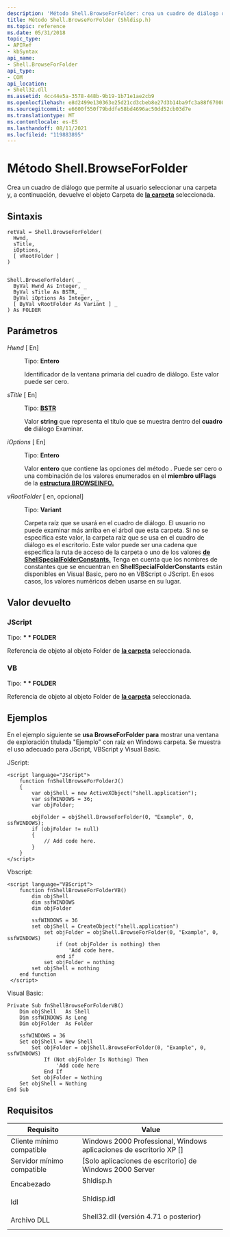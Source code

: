 ```yaml
---
description: 'Método Shell.BrowseForFolder: crea un cuadro de diálogo que permite al usuario seleccionar una carpeta y, a continuación, devuelve el objeto Folder de la carpeta seleccionada.'
title: Método Shell.BrowseForFolder (Shldisp.h)
ms.topic: reference
ms.date: 05/31/2018
topic_type:
- APIRef
- kbSyntax
api_name:
- Shell.BrowseForFolder
api_type:
- COM
api_location:
- Shell32.dll
ms.assetid: 4cc44e5a-3578-448b-9b19-1b71e1ae2cb9
ms.openlocfilehash: e8d2499e130363e25d21cd3cbeb8e27d3b14ba9fc3a88f670084a82ffda2c098
ms.sourcegitcommit: e6600f550f79bddfe58bd4696ac50dd52cb03d7e
ms.translationtype: MT
ms.contentlocale: es-ES
ms.lasthandoff: 08/11/2021
ms.locfileid: "119883895"
---
```

# <a name="shellbrowseforfolder-method"></a>Método Shell.BrowseForFolder

Crea un cuadro de diálogo que permite al usuario seleccionar una carpeta y, a continuación, devuelve el objeto Carpeta de [**la carpeta**](folder.md) seleccionada.

## <a name="syntax"></a>Sintaxis


```JScript
retVal = Shell.BrowseForFolder(
  Hwnd,
  sTitle,
  iOptions,
  [ vRootFolder ]
)
```


```VB

Shell.BrowseForFolder( _
  ByVal Hwnd As Integer, _
  ByVal sTitle As BSTR, _
  ByVal iOptions As Integer, _
  [ ByVal vRootFolder As Variant ] _
) As FOLDER
```





## <a name="parameters"></a>Parámetros

<dl> <dt>

*Hwnd* \[ En\]
</dt> <dd>

Tipo: **Entero**

Identificador de la ventana primaria del cuadro de diálogo. Este valor puede ser cero.

</dd> <dt>

*sTitle* \[ En\]
</dt> <dd>

Tipo: **[ **BSTR**](/previous-versions/windows/desktop/automat/bstr)**

Valor **string** que representa el título que se muestra dentro del **cuadro de** diálogo Examinar.

</dd> <dt>

*iOptions* \[ En\]
</dt> <dd>

Tipo: **Entero**

Valor **entero** que contiene las opciones del método . Puede ser cero o una combinación de los valores enumerados en el **miembro ulFlags** de la [**estructura BROWSEINFO.**](/windows/desktop/api/shlobj_core/ns-shlobj_core-browseinfoa)

</dd> <dt>

*vRootFolder* \[ en, opcional\]
</dt> <dd>

Tipo: **Variant**

Carpeta raíz que se usará en el cuadro de diálogo. El usuario no puede examinar más arriba en el árbol que esta carpeta. Si no se especifica este valor, la carpeta raíz que se usa en el cuadro de diálogo es el escritorio. Este valor puede ser una cadena que especifica la ruta de acceso de la carpeta o uno de los valores [**de ShellSpecialFolderConstants.**](/windows/desktop/api/Shldisp/ne-shldisp-shellspecialfolderconstants) Tenga en cuenta que los nombres de constantes que se encuentran en **ShellSpecialFolderConstants** están disponibles en Visual Basic, pero no en VBScript o JScript. En esos casos, los valores numéricos deben usarse en su lugar.

</dd> </dl>

## <a name="return-value"></a>Valor devuelto

### <a name="jscript"></a>JScript

Tipo: **\* \* FOLDER**

Referencia de objeto al objeto Folder de [**la carpeta**](folder.md) seleccionada.

### <a name="vb"></a>VB

Tipo: **\* \* FOLDER**

Referencia de objeto al objeto Folder de [**la carpeta**](folder.md) seleccionada.

## <a name="examples"></a>Ejemplos

En el ejemplo siguiente se **usa BrowseForFolder para** mostrar una ventana de exploración titulada "Ejemplo" con raíz en Windows carpeta. Se muestra el uso adecuado para JScript, VBScript y Visual Basic.

JScript:


```JScript
<script language="JScript">
    function fnShellBrowseForFolderJ()
    {
        var objShell = new ActiveXObject("shell.application");
        var ssfWINDOWS = 36;
        var objFolder;
        
        objFolder = objShell.BrowseForFolder(0, "Example", 0, ssfWINDOWS);
        if (objFolder != null)
        {
            // Add code here.
        }
    }
</script>
```



Vbscript:


```VB
<script language="VBScript">
    function fnShellBrowseForFolderVB()
        dim objShell
        dim ssfWINDOWS
        dim objFolder
        
        ssfWINDOWS = 36
        set objShell = CreateObject("shell.application")
            set objFolder = objShell.BrowseForFolder(0, "Example", 0, ssfWINDOWS)
                if (not objFolder is nothing) then
                    'Add code here.
                end if
            set objFolder = nothing
        set objShell = nothing
    end function
 </script>
```



Visual Basic:


```VB
Private Sub fnShellBrowseForFolderVB()
    Dim objShell   As Shell
    Dim ssfWINDOWS As Long
    Dim objFolder  As Folder
    
    ssfWINDOWS = 36
    Set objShell = New Shell
        Set objFolder = objShell.BrowseForFolder(0, "Example", 0, ssfWINDOWS)
            If (Not objFolder Is Nothing) Then
                'Add code here
            End If
        Set objFolder = Nothing
    Set objShell = Nothing
End Sub
```



## <a name="requirements"></a>Requisitos



| Requisito | Value |
|-------------------------------------|----------------------------------------------------------------------------------------------------------------|
| Cliente mínimo compatible<br/> | Windows 2000 Professional, Windows aplicaciones de escritorio XP \[\]<br/>                                         |
| Servidor mínimo compatible<br/> | \[Solo aplicaciones de escritorio\] de Windows 2000 Server<br/>                                                           |
| Encabezado<br/>                   | <dl> <dt>Shldisp.h</dt> </dl>                           |
| Idl<br/>                      | <dl> <dt>Shldisp.idl</dt> </dl>                         |
| Archivo DLL<br/>                      | <dl> <dt>Shell32.dll (versión 4.71 o posterior)</dt> </dl> |



 

 
